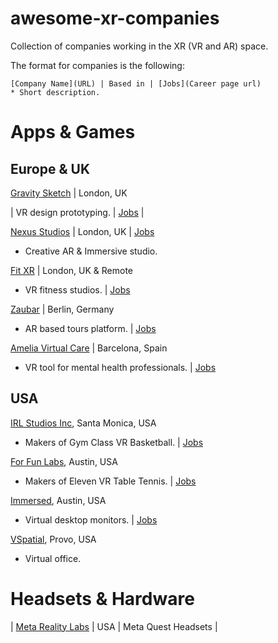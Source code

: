 # awesome-xr-companies
Collection of companies working in the XR (VR and AR) space.

The format for companies is the following:

```
[Company Name](URL) | Based in | [Jobs](Career page url)
* Short description.
```
# Apps & Games
## Europe & UK
[Gravity Sketch](https://www.gravitysketch.com/) | London, UK 

| VR design prototyping. |  [Jobs](https://www.gravitysketch.com/careers/) |

[Nexus Studios](https://nexusstudios.com/immersive/) | London, UK | [Jobs](https://nexusstudios.com/joinus/)
* Creative AR & Immersive studio. 

[Fit XR](https://fitxr.com/) | London, UK & Remote
* VR fitness studios. | [Jobs](https://fitxr-1642768457.teamtailor.com/jobs)

[Zaubar](https://zaubar.com/) | Berlin, Germany
* AR based tours platform. | [Jobs](https://join.com/companies/zaubar)

[Amelia Virtual Care](https://ameliavirtualcare.com/) | Barcelona, Spain
* VR tool for mental health professionals. | [Jobs](https://jobs.ameliavirtualcare.com/#jobs)

## USA
[IRL Studios Inc](https://www.linkedin.com/company/irlstudios/), Santa Monica, USA 
* Makers of Gym Class VR Basketball. | [Jobs](https://www.linkedin.com/company/irlstudios/jobs/)

[For Fun Labs](https://www.linkedin.com/company/for-fun-labs/), Austin, USA 
* Makers of Eleven VR Table Tennis. | [Jobs](https://elevenvr.com/en/careers/)

[Immersed](https://www.linkedin.com/company/immersed/), Austin, USA 
* Virtual desktop monitors. | [Jobs](https://www.linkedin.com/company/immersed/jobs/)

[VSpatial](https://www.vspatial.com/), Provo, USA 
* Virtual office.


# Headsets & Hardware
| [Meta Reality Labs](https://about.meta.com/realitylabs/)		| USA | Meta Quest Headsets |
